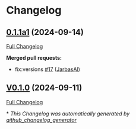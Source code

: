 # Changelog

## [0.1.1a1](https://github.com/OpenVoiceOS/ovos-PHAL-plugin-ipgeo/tree/0.1.1a1) (2024-09-14)

[Full Changelog](https://github.com/OpenVoiceOS/ovos-PHAL-plugin-ipgeo/compare/V0.1.0...0.1.1a1)

**Merged pull requests:**

- fix:versions [\#17](https://github.com/OpenVoiceOS/ovos-PHAL-plugin-ipgeo/pull/17) ([JarbasAl](https://github.com/JarbasAl))

## [V0.1.0](https://github.com/OpenVoiceOS/ovos-PHAL-plugin-ipgeo/tree/V0.1.0) (2024-09-11)

[Full Changelog](https://github.com/OpenVoiceOS/ovos-PHAL-plugin-ipgeo/compare/0.1.0...V0.1.0)



\* *This Changelog was automatically generated by [github_changelog_generator](https://github.com/github-changelog-generator/github-changelog-generator)*
